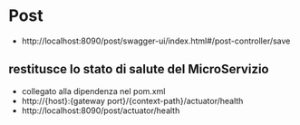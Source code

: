 # Post

- http://localhost:8090/post/swagger-ui/index.html#/post-controller/save

## restitusce lo stato di salute del MicroServizio
- collegato alla dipendenza nel pom.xml
- http://{host}:{gateway port}/{context-path}/actuator/health
- http://localhost:8090/post/actuator/health
